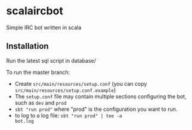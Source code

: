 scalaircbot
===========

Simple IRC bot written in scala

## Installation

Run the latest sql script in database/

To run the master branch:
* Create <code>src/main/resources/setup.conf</code> (you can copy <code>src/main/resources/setup.conf.example</code>)
* The <code>setup.conf</code> file may contain multiple sections configuring the bot, such as <code>dev</code> and <code>prod</code>
* <code>sbt "run prod"</code> where "prod" is the configuration you want to run.
* to log to a log file: <code>sbt "run prod" | tee -a bot.log</code>
